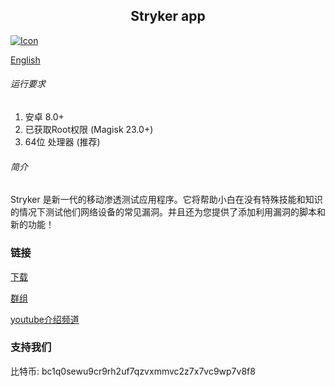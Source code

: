## <center> Stryker app</center>
[![Icon](https://zalex.dev/icon.ico "Icon")](https://zalex.dev "Icon")

[English](../../README.md)
###### 运行要求

1. 安卓 8.0+ 
2. 已获取Root权限 (Magisk 23.0+)
3. 64位 处理器 (推荐)

###### 简介

Stryker 是新一代的移动渗透测试应用程序。它将帮助小白在没有特殊技能和知识的情况下测试他们网络设备的常见漏洞。并且还为您提供了添加利用漏洞的脚本和新的功能！

### 链接

[下载](https://github.com/stryker-project/app/releases "Releases")

[群组](http://t.me/stryker "Channel & Chat")

[youtube介绍频道](https://youtu.be/2n6NxE_sGm4 "Short features overview")

### 支持我们

比特币: bc1q0sewu9cr9rh2uf7qzvxmmvc2z7x7vc9wp7v8f8
